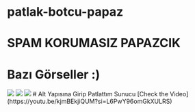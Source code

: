 # patlak-botcu-papaz

# SPAM KORUMASIZ PAPAZCIK

 # Bazı Görseller :)  

<img  src="https://cdn.discordapp.com/attachments/1181682031986487387/1198114695039688784/image.png?ex=65bdba43&is=65ab4543&hm=bf320a55868b1aea33e3a1d2bc81018239586621e57ea8ac9da6fad0aadf432b&">
<img  src="https://cdn.discordapp.com/attachments/1195510888577388675/1198115919059243048/image.png?ex=65bdbb67&is=65ab4667&hm=24f9dd3375d36e598e07c22fd606b79cada0fef491c889535b392e611e801767&">
<img  src="https://cdn.discordapp.com/attachments/1195510888577388675/1198116516013559888/image.png?ex=65bdbbf5&is=65ab46f5&hm=ef300f080ff39eba1777acbe4dadbeb6f5c2abb3b65466c8450b3b380914c0e7&">
# Alt Yapısına Girip Patlattım Sunucu
 [Check the Video](https://youtu.be/kjmBEkjiQUM?si=L6PwY96omGkXULRS)
